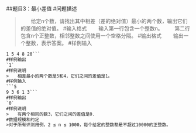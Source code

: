 ##题目3：最小差值
#问题描述
>　　给定n个数，请找出其中相差（差的绝对值）最小的两个数，输出它们的差值的绝对值。
#输入格式
>　　输入第一行包含一个整数n。
　　第二行包含n个正整数，相邻整数之间使用一个空格分隔。
#输出格式
>　　输出一个整数，表示答案。
#样例输入
```5
1 5 4 8 20```
#样例输出
`1`
#样例说明
>　　相差最小的两个数是5和4，它们之间的差值是1。
#样例输入
```5
9 3 6 1 3```
#样例输出
`0`
#样例说明
>　　有两个相同的数3，它们之间的差值是0.
#数据规模和约定
>对于所有评测用例，2 ≤ n ≤ 1000，每个给定的整数都是不超过10000的正整数。


